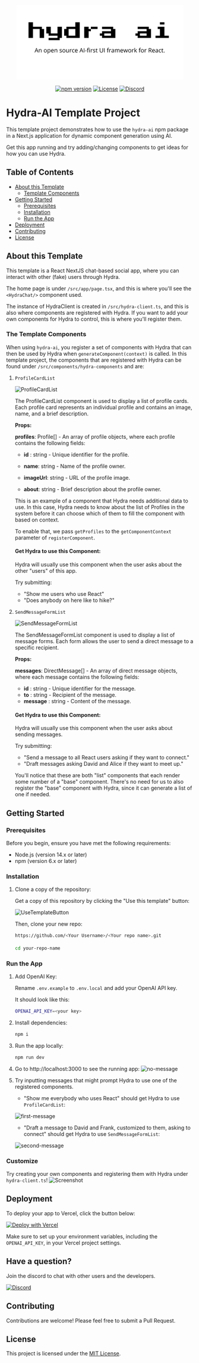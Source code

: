 <p align="center">
  <img src="github-hydra-ai.png" alt="Hydra AI Logo" />
</p>

<p align="center">
  <a href="https://www.npmjs.com/package/hydra-ai"><img src="https://img.shields.io/npm/v/hydra-ai.svg" alt="npm version"></a>
  <a href="https://github.com/hydra-ai-dev/hydra-ai/blob/main/LICENSE"><img src="https://img.shields.io/badge/license-MIT-blue.svg" alt="License"></a>
  <a href="https://discord.gg/8RMRUPZ9RS"><img src="https://img.shields.io/discord/1251581895414911016?color=7289da&label=discord" alt="Discord"></a>
</p>


# Hydra-AI Template Project

This template project demonstrates how to use the `hydra-ai` npm package in a Next.js application for dynamic component generation using AI.

Get this app running and try adding/changing components to get ideas for how you can use Hydra.

## Table of Contents

- [About this Template](#about-this-template)
  - [Template Components](#the-template-components)
- [Getting Started](#getting-started)
  - [Prerequisites](#prerequisites)
  - [Installation](#installation)
  - [Run the App](#run-the-app)
- [Deployment](#deployment)
- [Contributing](#contributing)
- [License](#license)

## About this Template

This template is a React NextJS chat-based social app, where you can interact with other (fake) users through Hydra.

The home page is under `/src/app/page.tsx`, and this is where you'll see the `<HydraChat/>` component used.

The instance of HydraClient is created in `/src/hydra-client.ts`, and this is also where components are registered with Hydra. If you want to add your own components for Hydra to control, this is where you'll register them.

### The Template Components

When using `hydra-ai`, you register a set of components with Hydra that can then be used by Hydra when `generateComponent(context)` is called. In this template project, the components that are registered with Hydra can be found under `/src/components/hydra-components` and are:

1.  `ProfileCardList`

    ![ProfileCardList](https://i.imgur.com/fTkWQzo.png)

    The ProfileCardList component is used to display a list of profile cards. Each profile card represents an individual profile and contains an image, name, and a brief description.

    **Props:**

    **profiles**: Profile[] - An array of profile objects, where each profile contains the following fields:

    - **id** : string - Unique identifier for the profile.

    - **name**: string - Name of the profile owner.

    - **imageUrl**: string - URL of the profile image.

    - **about**: string - Brief description about the profile owner.

    This is an example of a component that Hydra needs additional data to use. In this case, Hydra needs to know about the list of Profiles in the system before it can choose which of them to fill the component with based on context.

    To enable that, we pass `getProfiles` to the `getComponentContext` parameter of `registerComponent`.

    #### Get Hydra to use this Component:

    Hydra will usually use this component when the user asks about the other "users" of this app.

    Try submitting:

    - "Show me users who use React"
    - "Does anybody on here like to hike?"

2.  `SendMessageFormList`

    ![SendMessageFormList](https://i.imgur.com/KVmHq3V.png)

    The SendMessageFormList component is used to display a list of message forms. Each form allows the user to send a direct message to a specific recipient.

    **Props:**

    **messages**: DirectMessage[] - An array of direct message objects, where each message contains the following fields:

    - **id** : string - Unique identifier for the message.
    - **to** : string - Recipient of the message.
    - **message** : string - Content of the message.

    #### Get Hydra to use this Component:

    Hydra will usually use this component when the user asks about sending messages.

    Try submitting:

    - "Send a message to all React users asking if they want to connect."
    - "Draft messages asking David and Alice if they want to meet up."

    You'll notice that these are both "list" components that each render some number of a "base" component. There's no need for us to also register the "base" component with Hydra, since it can generate a list of one if needed.

## Getting Started

### Prerequisites

Before you begin, ensure you have met the following requirements:

- Node.js (version 14.x or later)
- npm (version 6.x or later)

### Installation

1. Clone a copy of the repository:

   Get a copy of this repository by clicking the "Use this template" button:

   ![UseTemplateButton](https://i.imgur.com/eyUyEi2.png)

   Then, clone your new repo:

   ```bash
   https://github.com/<Your Username>/<Your repo name>.git

   cd your-repo-name
   ```

### Run the App

1. Add OpenAI Key:

   Rename `.env.example` to `.env.local` and add your OpenAI API key.  

   It should look like this:

   ```bash
   OPENAI_API_KEY=<your key>
   ```

2. Install dependencies:

   ```bash
   npm i
   ```

3. Run the app locally:

   ```bash
   npm run dev
   ```

4. Go to http://localhost:3000 to see the running app:
   ![no-message](https://i.imgur.com/a0RW6v1.png)

5. Try inputting messages that might prompt Hydra to use one of the registered components.

   - "Show me everybody who uses React" should get Hydra to use `ProfileCardList`:

   ![first-message](https://i.imgur.com/581YA9D.png)

   - "Draft a message to David and Frank, customized to them, asking to connect" should get Hydra to use `SendMessageFormList`:

   ![second-message](https://i.imgur.com/oxe5tCw.png)

### Customize

Try creating your own components and registering them with Hydra under `hydra-client.ts`!
![Screenshot](https://i.imgur.com/a0RW6v1.png)

## Deployment

To deploy your app to Vercel, click the button below:

[![Deploy with Vercel](https://vercel.com/button)](https://vercel.com/new/clone?repository-url=https%3A%2F%2Fgithub.com%2Fvercel%2Fnext.js%2Ftree%2Fcanary%2Fexamples%2Fhello-world&env=OPENAI_API_KEY)

Make sure to set up your environment variables, including the `OPENAI_API_KEY`, in your Vercel project settings.

## Have a question?
Join the discord to chat with other users and the developers.
<p><a href="https://discord.gg/8RMRUPZ9RS"><img src="https://img.shields.io/discord/1251581895414911016?color=7289da&label=discord" alt="Discord"></a><p>

## Contributing

Contributions are welcome! Please feel free to submit a Pull Request.

## License

This project is licensed under the [MIT License](LICENSE).
